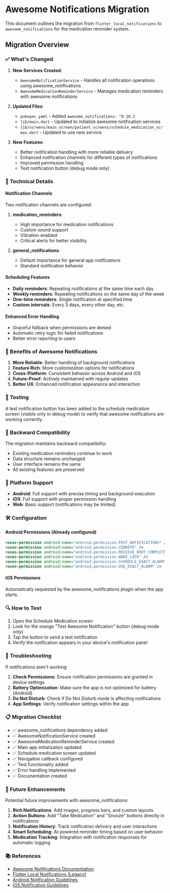 # Awesome Notifications Migration

This document outlines the migration from `flutter_local_notifications` to `awesome_notifications` for the medication reminder system.

## Migration Overview

### ✅ What's Changed

1. **New Services Created**:

   - `AwesomeNotificationService` - Handles all notification operations using awesome_notifications
   - `AwesomeMedicationReminderService` - Manages medication reminders with awesome notifications

2. **Updated Files**:

   - `pubspec.yaml` - Added `awesome_notifications: ^0.10.1`
   - `lib/main.dart` - Updated to initialize awesome notification services
   - `lib/screens/main_screen/patient_screens/schedule_medication_screen.dart` - Updated to use new service

3. **New Features**:
   - Better notification handling with more reliable delivery
   - Enhanced notification channels for different types of notifications
   - Improved permission handling
   - Test notification button (debug mode only)

### 🔧 Technical Details

#### Notification Channels

Two notification channels are configured:

1. **medication_reminders**:

   - High importance for medication notifications
   - Custom sound support
   - Vibration enabled
   - Critical alerts for better visibility

2. **general_notifications**:
   - Default importance for general app notifications
   - Standard notification behavior

#### Scheduling Features

- **Daily reminders**: Repeating notifications at the same time each day
- **Weekly reminders**: Repeating notifications on the same day of the week
- **One-time reminders**: Single notification at specified time
- **Custom intervals**: Every 3 days, every other day, etc.

#### Enhanced Error Handling

- Graceful fallback when permissions are denied
- Automatic retry logic for failed notifications
- Better error reporting to users

### 🚀 Benefits of Awesome Notifications

1. **More Reliable**: Better handling of background notifications
2. **Feature Rich**: More customization options for notifications
3. **Cross-Platform**: Consistent behavior across Android and iOS
4. **Future-Proof**: Actively maintained with regular updates
5. **Better UX**: Enhanced notification appearance and interaction

### 🧪 Testing

A test notification button has been added to the schedule medication screen (visible only in debug mode) to verify that awesome notifications are working correctly.

### 🔄 Backward Compatibility

The migration maintains backward compatibility:

- Existing medication reminders continue to work
- Data structure remains unchanged
- User interface remains the same
- All existing features are preserved

### 📱 Platform Support

- **Android**: Full support with precise timing and background execution
- **iOS**: Full support with proper permission handling
- **Web**: Basic support (notifications may be limited)

### 🛠️ Configuration

#### Android Permissions (Already configured)

```xml
<uses-permission android:name="android.permission.POST_NOTIFICATIONS" />
<uses-permission android:name="android.permission.VIBRATE" />
<uses-permission android:name="android.permission.RECEIVE_BOOT_COMPLETED" />
<uses-permission android:name="android.permission.WAKE_LOCK" />
<uses-permission android:name="android.permission.SCHEDULE_EXACT_ALARM" />
<uses-permission android:name="android.permission.USE_EXACT_ALARM" />
```

#### iOS Permissions

Automatically requested by the awesome_notifications plugin when the app starts.

### 🔍 How to Test

1. Open the Schedule Medication screen
2. Look for the orange "Test Awesome Notification" button (debug mode only)
3. Tap the button to send a test notification
4. Verify the notification appears in your device's notification panel

### 🐛 Troubleshooting

If notifications aren't working:

1. **Check Permissions**: Ensure notification permissions are granted in device settings
2. **Battery Optimization**: Make sure the app is not optimized for battery (Android)
3. **Do Not Disturb**: Check if Do Not Disturb mode is affecting notifications
4. **App Settings**: Verify notification settings within the app

### 📋 Migration Checklist

- ✅ awesome_notifications dependency added
- ✅ AwesomeNotificationService created
- ✅ AwesomeMedicationReminderService created
- ✅ Main app initialization updated
- ✅ Schedule medication screen updated
- ✅ Navigation callback configured
- ✅ Test functionality added
- ✅ Error handling implemented
- ✅ Documentation created

### 🔮 Future Enhancements

Potential future improvements with awesome_notifications:

1. **Rich Notifications**: Add images, progress bars, and custom layouts
2. **Action Buttons**: Add "Take Medication" and "Snooze" buttons directly in notifications
3. **Notification History**: Track notification delivery and user interactions
4. **Smart Scheduling**: AI-powered reminder timing based on user behavior
5. **Medication Tracking**: Integration with notification responses for automatic logging

### 📚 References

- [Awesome Notifications Documentation](https://pub.dev/packages/awesome_notifications)
- [Flutter Local Notifications (Legacy)](https://pub.dev/packages/flutter_local_notifications)
- [Android Notification Guidelines](https://developer.android.com/guide/topics/ui/notifiers/notifications)
- [iOS Notification Guidelines](https://developer.apple.com/design/human-interface-guidelines/notifications)
